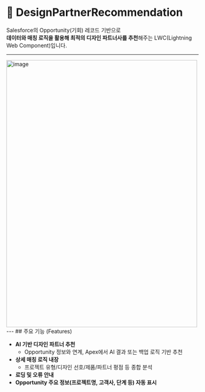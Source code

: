 
# 🤝 DesignPartnerRecommendation

Salesforce의 Opportunity(기회) 레코드 기반으로  
**데이터와 매칭 로직을 활용해 최적의 디자인 파트너사를 추천**해주는 LWC(Lightning Web Component)입니다.

---
<img width="500" height="700" alt="image" src="https://github.com/user-attachments/assets/346848a8-a386-4e2e-8339-32827c2e15ca" />
---
## 주요 기능 (Features)

- **AI 기반 디자인 파트너 추천**  
  - Opportunity 정보와 연계, Apex에서 AI 결과 또는 백업 로직 기반 추천
- **상세 매칭 로직 내장**  
  - 프로젝트 유형/디자인 선호/제품/파트너 평점 등 종합 분석
- **로딩 및 오류 안내**
- **Opportunity 주요 정보(프로젝트명, 고객사, 단계 등) 자동 표시**

